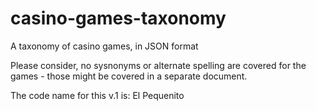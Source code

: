 casino-games-taxonomy
=====================

A taxonomy of casino games, in JSON format

Please consider, no sysnonyms or alternate spelling are covered for the games - those might be covered in a separate document.

The code name for this v.1 is: El Pequenito
